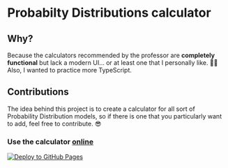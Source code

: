 # Probabilty Distributions calculator 

## Why?

Because the calculators recommended by the professor are __completely functional__
but lack a modern UI... or at least one that I personally like. 🤷‍♂️  
Also, I wanted to practice more TypeScript.

## Contributions

The idea behind this project is to create a calculator for all sort of Probability Distribution models, so if there is one that you particularly want to add, feel free to contribute. 😎

### Use the calculator [online](https://diegoasanch.github.io/Estadistica_General/)

[![Deploy to GitHub Pages](https://github.com/diegoasanch/Estadistica_General/actions/workflows/deploy.yml/badge.svg)](https://github.com/diegoasanch/Estadistica_General/actions/workflows/deploy.yml)
